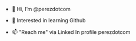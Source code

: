 - 👋 Hi, I’m @perezdotcom
- 👀 Interested in learning Github


- 📫 "Reach me" via Linked In profile perezdotcom

<!---
perezdotcom/perezdotcom is a ✨ special ✨ repository because its `README.md` (this file) appears on your GitHub profile.
You can click the Preview link to take a look at your changes.
--->

